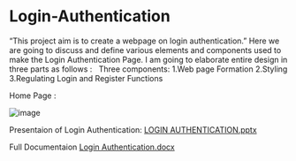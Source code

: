 # Login-Authentication
“This project aim is to create a webpage on login authentication.”
Here we are going to discuss and define various elements and components used to make the Login Authentication Page. I am going to elaborate entire design in three parts as follows :
 
Three components:
1.Web page Formation
2.Styling
3.Regulating Login and Register Functions

Home Page :

![image](https://user-images.githubusercontent.com/109887351/180656857-1e9f6714-0d93-4a72-9a6d-1a68d77b1f81.png)



Presentaion of Login Authentication:
[LOGIN AUTHENTICATION.pptx](https://github.com/VanshikaJain184/Login-Authentication/files/9175354/LOGIN.AUTHENTICATION.pptx)

Full Documentaion
[Login Authentication.docx](https://github.com/VanshikaJain184/Login-Authentication/files/9175356/Login.Authentication.docx)
